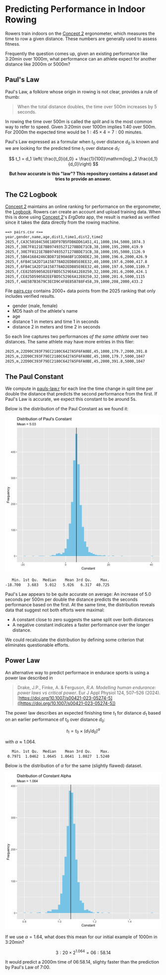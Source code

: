 
# Predicting Performance in Indoor Rowing

Rowers train indoors on the [Concept 2] ergonometer, which measures the
time to row a given distance. These numbers are generally used to assess
fitness. 

Frequently the question comes up, given an existing performance like
3:20min over 1000m, what performance can an athlete expect for another
distance like 2000m or 5000m?

## Paul's Law

Paul's Law, a folklore whose origin in rowing is not clear, provides a
rule of thumb: 

> When the total distance doubles, the time over 500m increases by 5
> seconds.

In rowing the time over 500m is called the _split_ and is the most
common way to refer to speed. Given 3:20min over 1000m implies 1:40 over
500m. For 2000m the expected time would be $1:45 \times 4 = 7:00$
minutes.

Paul's Law expressed as a formular when $t_0$ over distance $d_0$ is
known and we are looking for the predicted time $t_1$ over distance
$d_1$:

$$
t_1 = d_1 \left( \frac{t_0}{d_0} + 
     \frac{1}{100}\mathrm{log}_2 \frac{d_1}{d_0}\right)
$$


<center>
<strong>
But how accurate is this "law"? This repository contains a dataset and
tries to provide an answer.
</strong>
</center>

## The C2 Logbook

[Concept 2] maintains an online ranking for performance on the
ergonometer, the [Logbook]. Rowers can create an account and upload
training data. When this is done using [Concept 2]'s _ErgData_ app, the
result is marked as verified since it takes the data directly from the
rowing machine.


    ==> pairs.csv <==
    year,gender,name,age,dist1,time1,dist2,time2
    2025,f,CA3C50104C50E18DF97B5FDB6DD61A51,41,1000,194,5000,1074.3
    2025,f,30E7F8121E7BB974935271278BDE71CB,38,1000,195,2000,419.9
    2025,f,30E7F8121E7BB974935271278BDE71CB,38,1000,195,5000,1126.9
    2025,f,5B641684246CBD871E90A6BF1CDD8DE2,30,1000,196.6,2000,426.9
    2025,f,6FB4C1A2D71A158778AD2EDB85E0EE32,40,1000,197.6,2000,417.8
    2025,f,6FB4C1A2D71A158778AD2EDB85E0EE32,40,1000,197.6,5000,1109.7
    2025,f,CE825D590582EEFBD5C529E6A12E0250,32,1000,201.6,2000,424.1
    2025,f,CE825D590582EEFBD5C529E6A12E0250,32,1000,201.6,5000,1115
    2025,f,4AE5B7B3679C3ECD9C4F8E858788F458,39,1000,208,2000,433.2


File [pairs.csv](./pairs.csv) contains 2000+ data points from the 2025
ranking that only includes verified results.

* gender (male, female)
* MD5 hash of the athlete's name
* age
* distance 1 in meters and time 1 in seconds
* distance 2 in meters and time 2 in seconds

So each line captures two performances _of the same athlete_ over two
distances. The same athlete may have more entries in this filer:

    2025,m,22D90C393F79EC2180C6427A5F6FA0BE,45,1000,179.7,2000,391.8
    2025,m,22D90C393F79EC2180C6427A5F6FA0BE,45,1000,179.7,5000,1047
    2025,m,22D90C393F79EC2180C6427A5F6FA0BE,45,2000,391.8,5000,1047

## The Paul Constant

We compute in [pauls-law.r](./pauls-law.r) for each line the time
change in split time per double the distance that predicts the second
performance from the first. If Paul's Law is accurate, we expect this
constant to be around 5s. 

Below is the distribution of the Paul Constant as we found it:

![](./paul.png)


       Min. 1st Qu.  Median    Mean 3rd Qu.    Max. 
    -18.700   3.683   5.012   5.026   6.317  40.725 


Paul's Law appears to be quite accurate on average: An increase of 5.0
seconds per 500m per double the distance predicts the seconds
performance based on the first. At the same time, the distribution
reveals data that suggest not both efforts were maximal: 

* A constant close to zero suggests the same split over both distances
* A negative constant indicates a faster performance over the longer
  distance.

We could recalculate the distribution by defining some criterion that
eliminates questionable efforts.

## Power Law

An alternative way to predict performace in endurace sports is using a
power law described in

> Drake, J.P., Finke, A. & Ferguson, _R.A. Modelling human endurance:
> power laws vs critical power_. Eur J Appl Physiol 124, 507–526 (2024).
> [https://doi.org/10.1007/s00421-023-05274-5]([https://doi.org/10.1007/s00421-023-05274-5])

The power law describes an expected finishing time $t_1$ for distance
$d_1$ based on an earlier performance of $t_0$ over distance $d_0$:

$$
t_1 = t_0 \times (d_1/d_0)^\alpha
$$

with $\alpha \approx 1.064$.

       Min. 1st Qu.  Median    Mean 3rd Qu.    Max. 
     0.7971  1.0462  1.0645  1.0641  1.0827  1.5240 

Below is the distribution of $\alpha$ for the same (slightly flawed)
dataset.

![](./power.png)

If we use $\alpha=1.64$, what does this mean for our initial example of
1000m in 3:20min? 

$$
3:20 \times 2^1.064 = 06:58.14
$$

It would predict a 2000m time of 06:58.14, slighty
faster than the prediction by Paul's Law of 7:00.

[Concept 2]: https://www.concept2.com
[Logbook]: https://log.concept2.com/rankings

